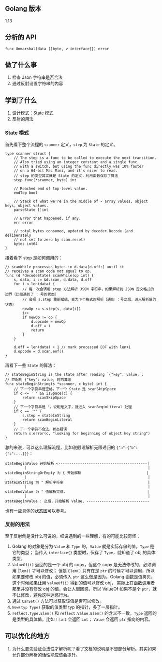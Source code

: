 ## Golang 版本

1.13

## 分析的 API

```
func Unmarshal(data []byte, v interface{}) error
```

## 做了什么事

1. 检查 Json 字符串是否合法
2. 通过反射设置字符串的内容

## 学到了什么

1. 设计模式：State 模式
2. 反射的用法

### State 模式

首先看下整个流程的 `scanner` 定义，`step` 为 `State` 的定义。

```
type scanner struct {
	// The step is a func to be called to execute the next transition.
	// Also tried using an integer constant and a single func
	// with a switch, but using the func directly was 10% faster
	// on a 64-bit Mac Mini, and it's nicer to read.
    // step 的类型其实就是 State 的定义，利用函数保存了算法
	step func(*scanner, byte) int

	// Reached end of top-level value.
	endTop bool

	// Stack of what we're in the middle of - array values, object keys, object values.
	parseState []int

	// Error that happened, if any.
	err error

	// total bytes consumed, updated by decoder.Decode (and deliberately
	// not set to zero by scan.reset)
	bytes int64
}
```

接着看下 step 是如何调用的：

```
// scanWhile processes bytes in d.data[d.off:] until it
// receives a scan code not equal to op.
func (d *decodeState) scanWhile(op int) {
	s, data, i := &d.scan, d.data, d.off
	for i < len(data) {
        // 每一次会调用 step 方法解析 JSON 字符串，如果解析到 JSON 定义格式的边界（比如遇到了 : 号的状态）
        // 会把 s.step 重新赋值，变为下个格式的解析（遇到 ：号之后，进入解析值的状态）
		newOp := s.step(s, data[i])
		i++
		if newOp != op {
			d.opcode = newOp
			d.off = i
			return
		}
	}

	d.off = len(data) + 1 // mark processed EOF with len+1
	d.opcode = d.scan.eof()
}
```

再看下一些 `State` 的算法：

```
// stateBeginString is the state after reading `{"key": value,`.
// 匹配到 {"key": value, 时的算法
func stateBeginString(s *scanner, c byte) int {
    // 下一个字符串是空格，下一个 State 是 scanSkipSpace
	if c <= ' ' && isSpace(c) {
		return scanSkipSpace
	}
    // 下一个字符串是 "，说明是文字，就进入 scanBeginLiteral 处理
	if c == '"' {
		s.step = stateInString
		return scanBeginLiteral
	}
    // 下一个字符不合法，状态错误
	return s.error(c, "looking for beginning of object key string")
}
```

总的来说，可以这么理解流程，比如说假设解析无限递归的 `{"a":{"b":{"c":...}}}`：

```         
stateBeginValue 开始解析 <-----------------------------------------|
         |                                                        |
stateBeginStringOrEmpty 为 { 开始解析                              |
         |                                                        |
stateInString 为 " 解析字符串                                       |
         |                                                        |
stateEndValue 为 " 值解析完成，                                     |
         |                                                        |
stateBeginValue : 之后，开始解析 Value, -----------------------------
```

也有一些具体的[状态图](https://www.json.org/json-zh.html)可以参考。

### 反射的用法

至于反射倒是没什么可说的，细说遇到的一些理解，有的可能比较奇怪：

1. Golang 的对象是分为 `Value` 和 `Type` 的，`Value` 就是实际存储的值，`Type` 是它的类型；
当传入 `interface{}` 类型时，保存了 `Type`，就知道了 obj 的具体类型。
1. `ValueOf(i)` 返回的是一个 obj 的 copy，但这个 copy 是无法修改的，必须调用 `Elem()` 才可以修改；
但是 `Elem()` 只有在是 `ptr` 的时候才可以调用，所以如果要修改 obj 的值，必须传入 `ptr`
这么做是因为，Golang 函数是值拷贝，这个时候如果让用 `ValueOf(i)` 得到的值可以修改 obj，
实际上在函数调用者那里并没有修改 obj 的值，会让人很困惑，所以 ValueOf 如果不是个 `ptr`，就不让修改，避免这种迷惑行为。
1. 通过 `CanSet()` 方法可以获取该值是否可以修改。
1. `New(typ Type)` 获取的值类型 typ 的指针，多了一层指针。
1. `reflect.Type.Elem()` 和 `reflect.Value.Elem()` 的含义不一致，`Type` 返回的是类型的具体值，比如 `[]int` 会返回 `int`；
`Value` 会返回 `ptr` 指向的内容。

## 可以优化的地方

1. 为什么要先验证合法性才解析呢？看了文档的说明是不想部分解析。其实如果允许部分解析的话性能应该会提升。
